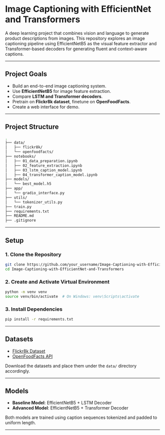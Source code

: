 #  Image Captioning with EfficientNet and Transformers

A deep learning project that combines vision and language to generate product descriptions from images. This repository explores an image captioning pipeline using EfficientNetB5 as the visual feature extractor and Transformer-based decoders for generating fluent and context-aware captions.

---

##  Project Goals

- Build an end-to-end image captioning system.
- Use **EfficientNetB5** for image feature extraction.
- Compare **LSTM and Transformer decoders**.
- Pretrain on **Flickr8k dataset**, finetune on **OpenFoodFacts**.
- Create a web interface for demo.

---

##  Project Structure

```bash
.
├── data/
│   ├── flickr8k/
│   └── openfoodfacts/
├── notebooks/
│   ├── 01_data_preparation.ipynb
│   ├── 02_feature_extraction.ipynb
│   ├── 03_lstm_caption_model.ipynb
│   ├── 04_transformer_caption_model.ipynb
├── models/
│   └── best_model.h5
├── app/
│   └── gradio_interface.py
├── utils/
│   └── tokenizer_utils.py
├── train.py
├── requirements.txt
├── README.md
├── .gitignore
```

---

##  Setup

### 1. Clone the Repository
```bash
git clone https://github.com/your_username/Image-Captioning-with-EfficientNet-and-Transformers.git
cd Image-Captioning-with-EfficientNet-and-Transformers
```

### 2. Create and Activate Virtual Environment
```bash
python -m venv venv
source venv/bin/activate  # On Windows: venv\Scripts\activate
```

### 3. Install Dependencies
```bash
pip install -r requirements.txt
```

---

##  Datasets

- [Flickr8k Dataset](https://www.kaggle.com/datasets/adityajn105/flickr8k)
- [OpenFoodFacts API](https://world.openfoodfacts.org/data)

Download the datasets and place them under the `data/` directory accordingly.

---

##  Models
- **Baseline Model**: EfficientNetB5 + LSTM Decoder
- **Advanced Model**: EfficientNetB5 + Transformer Decoder

Both models are trained using caption sequences tokenized and padded to uniform length.

---



